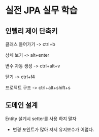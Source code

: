 # 실전 JPA 실무 학습

## 인텔리 제이 단축키
클래스 들어가기 -> ctrl+b


상세 보기 -> alt+enter


변수 자동 생성 -> ctrl+alt+v


닫기 -> ctrl+f4


프로젝트 구조 -> ctrl+alt+shift+s
## 도메인 설계
Entity 설계시 setter를 사용 하지 말자

- 변경 포인트가 많아 져서 유지보수가 어렵다.



